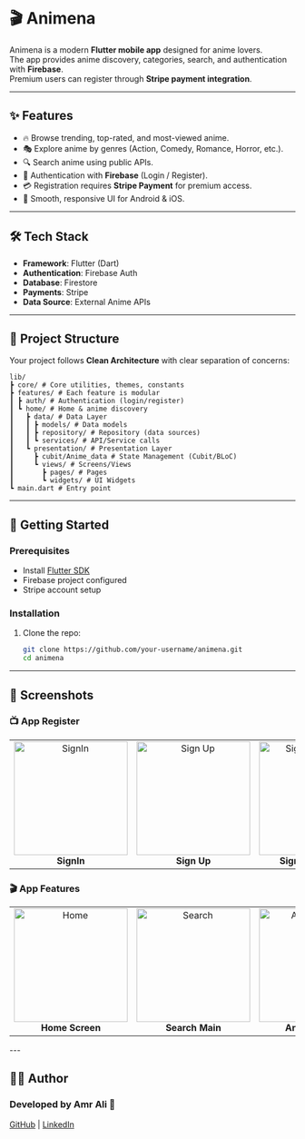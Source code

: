 # 🎬 Animena

Animena is a modern **Flutter mobile app** designed for anime lovers.  
The app provides anime discovery, categories, search, and authentication with **Firebase**.  
Premium users can register through **Stripe payment integration**.  

---

## ✨ Features

- 🔥 Browse trending, top-rated, and most-viewed anime.  
- 🎭 Explore anime by genres (Action, Comedy, Romance, Horror, etc.).  
- 🔍 Search anime using public APIs.  
- 👤 Authentication with **Firebase** (Login / Register).  
- 💳 Registration requires **Stripe Payment** for premium access.  
- 📱 Smooth, responsive UI for Android & iOS.  

---

## 🛠️ Tech Stack

- **Framework**: Flutter (Dart)  
- **Authentication**: Firebase Auth  
- **Database**: Firestore  
- **Payments**: Stripe  
- **Data Source**: External Anime APIs  

---

## 📂 Project Structure

Your project follows **Clean Architecture** with clear separation of concerns:
    
    lib/
    ┣ core/ # Core utilities, themes, constants
    ┣ features/ # Each feature is modular
    ┃ ┣ auth/ # Authentication (login/register)
    ┃ ┗ home/ # Home & anime discovery
    ┃   ┣ data/ # Data Layer
    ┃   ┃ ┣ models/ # Data models
    ┃   ┃ ┣ repository/ # Repository (data sources)
    ┃   ┃ ┗ services/ # API/Service calls
    ┃   ┗ presentation/ # Presentation Layer
    ┃     ┣ cubit/Anime_data # State Management (Cubit/BLoC)
    ┃     ┗ views/ # Screens/Views
    ┃       ┣ pages/ # Pages
    ┃       ┗ widgets/ # UI Widgets
    ┗ main.dart # Entry point


---

## 🚀 Getting Started

### Prerequisites
- Install [Flutter SDK](https://docs.flutter.dev/get-started/install)  
- Firebase project configured  
- Stripe account setup  

### Installation

1. Clone the repo:
   ```bash
   git clone https://github.com/your-username/animena.git
   cd animena

---
## 📸 Screenshots
### 📺 App Register
<div align="center">
  <table>
    <tr>
      <td align="center">
        <img src="readme_images/signIn.png" width="200" alt="SignIn">
        <br><b>SignIn</b>
      </td>
      <td align="center">
        <img src="readme_images/signUp.png" width="200" alt="Sign Up">
        <br><b>Sign Up</b>
      </td>
      <td align="center">
        <img src="readme_images/signUpPayment.png" width="200" alt="Signup Payment">
        <br><b>Signup Payment</b>
      </td>     
    </tr>   
  </table>
</div>

### 🎬 App Features   
<div align="center">
  <table>
    <tr>
      <td align="center">
        <img src="readme_images/home.png" width="200" alt="Home">
        <br><b>Home Screen</b>
      </td>
      <td align="center">
        <img src="readme_images/search.png" width="200" alt="Search">
        <br><b>Search Main</b>
      </td>
      <td align="center">
        <img src="readme_images/details.png" width="200" alt="Anime Details">
        <br><b>Anime Details</b>
      </td>
      <td align="center">
        <img src="readme_images/catigories.png" width="200" alt="Catigories Page">
        <br><b>Catigories Page</b>
      </td>
    </tr>
  </table>
</div>
---



## 👨‍💻 Author

### Developed by Amr Ali 🚀
[GitHub](https://github.com/Amr-3li) | [LinkedIn](https://www.linkedin.com/in/amr-ali1/)
